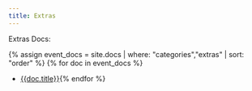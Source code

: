 ```yaml
---
title: Extras
---
```


Extras Docs:

{% assign event_docs = site.docs | where: "categories","extras" | sort: "order"  %}
{% for doc in event_docs %}
* [{{doc.title}}]({{doc.url}}){% endfor %}
